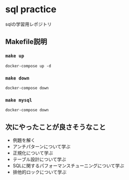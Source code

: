 # sql practice
sqlの学習用レポジトリ

## Makefile説明
### `make up`
`docker-compose up -d`

### `make down`
`docker-compose down`

### `make mysql`
`docker-compose down`

## 次にやったことが良さそうなこと
- 例題を解く
- アンチパターンについて学ぶ
- 正規化について学ぶ
- テーブル設計について学ぶ
- SQLに関するパフォーマンスチューニングについて学ぶ
- 排他的ロックについて学ぶ
